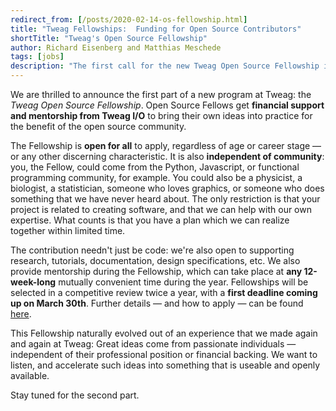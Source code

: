 ```yaml
---
redirect_from: [/posts/2020-02-14-os-fellowship.html]
title: "Tweag Fellowships:  Funding for Open Source Contributors"
shortTitle: "Tweag's Open Source Fellowship"
author: Richard Eisenberg and Matthias Meschede
tags: [jobs]
description: "The first call for the new Tweag Open Source Fellowship is open. It offers financial support and mentorship to open source contributors."
---
```


We are thrilled to announce the first part of a new program at Tweag: the _Tweag Open Source Fellowship_.
Open Source Fellows get **financial support and mentorship from Tweag I/O** to bring their own ideas into practice for the benefit of the open source community.

The Fellowship is **open for all** to apply, regardless of age or career stage — or any other discerning characteristic.
It is also **independent of community**: you, the Fellow, could come from the Python, Javascript, or functional programming community, for example.
You could also be a physicist, a biologist, a statistician, someone who loves graphics, or someone who does something that we have never heard about.
The only restriction is that your project is related to creating software, and that we can help with our own expertise.
What counts is that you have a plan which we can realize together within limited time.

The contribution needn't just be code: we're also open to supporting research, tutorials, documentation, design specifications, etc.
We also provide mentorship during the Fellowship, which can take place at **any 12-week-long** mutually convenient time during the year.
Fellowships will be selected in a competitive review twice a year, with a **first deadline coming up on March 30th**.
Further details — and how to apply — can be found [here](https://boards.greenhouse.io/tweag).

This Fellowship naturally evolved out of an experience that we made again and again at Tweag:
Great ideas come from passionate individuals — independent of their professional position or financial backing.
We want to listen, and accelerate such ideas into something that is useable and openly available.

Stay tuned for the second part.
